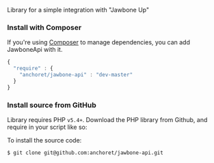 Library for a simple integration with "Jawbone Up"

### Install with Composer
If you're using [Composer](https://github.com/composer/composer) to manage
dependencies, you can add JawboneApi with it.

```javascript
{
  "require" : {
    "anchoret/jawbone-api" : "dev-master"
  }
}
```

### Install source from GitHub
Library requires PHP `v5.4+`. Download the PHP library from Github, and require in your script like so:

To install the source code:

```bash
$ git clone git@github.com:anchoret/jawbone-api.git
```